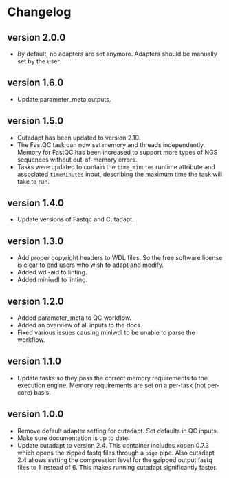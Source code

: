 Changelog
==========

<!--
Newest changes should be on top.

This document is user facing. Please word the changes in such a way
that users understand how the changes affect the new version.
-->

version 2.0.0
---------------------------
+ By default, no adapters are set anymore. Adapters should be manually set by
  the user.

version 1.6.0
---------------------------
+ Update parameter_meta outputs.

version 1.5.0
---------------------------
+ Cutadapt has been updated to version 2.10.
+ The FastQC task can now set memory and threads independently. Memory for
  FastQC has been increased to support more types of NGS sequences without
  out-of-memory errors.
+ Tasks were updated to contain the `time_minutes` runtime attribute and
  associated `timeMinutes` input, describing the maximum time the task will
  take to run.

version 1.4.0
---------------------------
+ Update versions of Fastqc and Cutadapt.

version 1.3.0
---------------------------
+ Add proper copyright headers to WDL files. So the free software license
  is clear to end users who wish to adapt and modify.
+ Added wdl-aid to linting.
+ Added miniwdl to linting.

version 1.2.0
---------------------------
+ Added parameter_meta to QC workflow.
+ Added an overview of all inputs to the docs.
+ Fixed various issues causing miniwdl to be unable to parse the workflow.

version 1.1.0
---------------------------
+ Update tasks so they pass the correct memory requirements to the
  execution engine. Memory requirements are set on a per-task (not
  per-core) basis.

version 1.0.0
---------------------------
+ Remove default adapter setting for cutadapt. Set defaults in QC inputs.
+ Make sure documentation is up to date.
+ Update cutadapt to version 2.4. This container includes xopen 0.7.3 which
  opens the zipped fastq files through a `pigz` pipe. Also cutadapt 2.4 allows
  setting the compression level for the gzipped output fastq files to 1
  instead of 6. This makes running cutadapt significantly faster.
